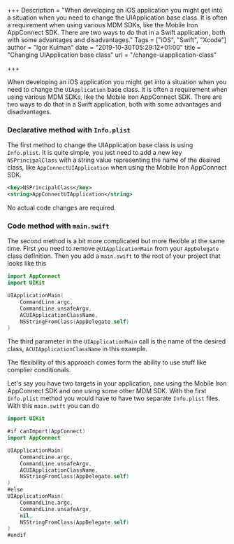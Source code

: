 +++
Description = "When developing an iOS application you might get into a situation when you need to change the UIApplication base class. It is often a requirement when using various MDM SDKs, like the Mobile Iron AppConnect SDK. There are two ways to do that in a Swift application, both with some advantages and disadvantages."
Tags = ["iOS", "Swift", "Xcode"]
author = "Igor Kulman"
date = "2019-10-30T05:29:12+01:00"
title = "Changing UIApplication base class"
url = "/change-uiapplication-class"

+++

When developing an iOS application you might get into a situation when you need to change the `UIApplication` base class. It is often a requirement when using various MDM SDKs, like the Mobile Iron AppConnect SDK. There are two ways to do that in a Swift application, both with some advantages and disadvantages.

### Declarative method with `Info.plist`

The first method to change the UIApplication base class is using `Info.plist`. It is quite simple, you just need to add a new key `NSPrincipalClass` with a string value representing the name of the desired class, like `AppConnectUIApplication` when using the Mobile Iron AppConnect SDK.

```xml
<key>NSPrincipalClass</key>
<string>AppConnectUIApplication</string>
```

No actual code changes are required.

### Code method with `main.swift`

The second method is a bit more complicated but more flexible at the same time. First you need to remove `@UIApplicationMain` from your `AppDelegate` class definition. Then you add a `main.swift` to the root of your project that looks like this

```swift
import AppConnect
import UIKit

UIApplicationMain(
    CommandLine.argc,
    CommandLine.unsafeArgv, 
    ACUIApplicationClassName,
    NSStringFromClass(AppDelegate.self)
)
```

The third parameter in the `UIApplicationMain` call is the name of the desired class, `ACUIApplicationClassName` in this example. 

<!--more-->

The flexibility of this approach comes form the ability to use stuff like complier conditionals. 

Let's say you have two targets in your application, one using the Mobile Iron AppConnect SDK and one using some other MDM SDK. With the first `Info.plist` method you would have to have two separate `Info.plist` files. With this `main.swift` you can do

```swift
import UIKit

#if canImport(AppConnect)
import AppConnect

UIApplicationMain(
    CommandLine.argc,
    CommandLine.unsafeArgv, 
    ACUIApplicationClassName,
    NSStringFromClass(AppDelegate.self)
)
#else
UIApplicationMain(
    CommandLine.argc,
    CommandLine.unsafeArgv, 
    nil,
    NSStringFromClass(AppDelegate.self)
)
#endif
```